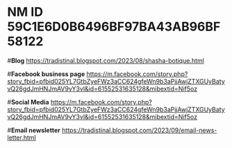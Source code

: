 # __NM ID__ 59C1E6D0B6496BF97BA43AB96BF58122
#__Blog__ https://tradistinal.blogspot.com/2023/08/shasha-botique.html

#__Facebook business page__ https://m.facebook.com/story.php?story_fbid=pfbid025YL7GtbZyeFWz3aCC624gfeWn9b3aPjjAwjZTXGUyBatyvQ26gdJmHNJmAV9vY3vl&id=61552531635128&mibextid=Nif5oz

#__Social Media__ https://m.facebook.com/story.php?story_fbid=pfbid025YL7GtbZyeFWz3aCC624gfeWn9b3aPjjAwjZTXGUyBatyvQ26gdJmHNJmAV9vY3vl&id=61552531635128&mibextid=Nif5oz

#__Email newsletter__ https://tradistinal.blogspot.com/2023/09/email-news-letter.html
